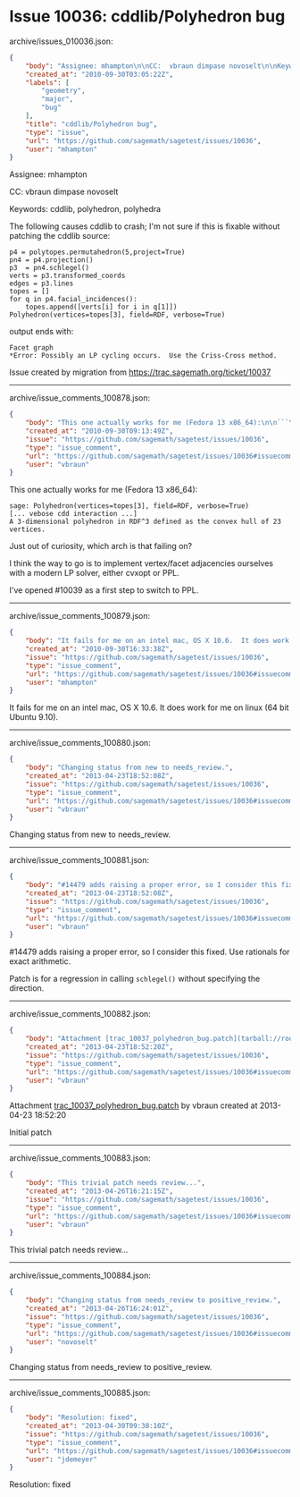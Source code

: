 # Issue 10036: cddlib/Polyhedron bug

archive/issues_010036.json:
```json
{
    "body": "Assignee: mhampton\n\nCC:  vbraun dimpase novoselt\n\nKeywords: cddlib, polyhedron, polyhedra\n\nThe following causes cddlib to crash; I'm not sure if this is fixable without patching the cddlib source:\n\n```\np4 = polytopes.permutahedron(5,project=True)\npn4 = p4.projection()\np3  = pn4.schlegel()\nverts = p3.transformed_coords\nedges = p3.lines\ntopes = []\nfor q in p4.facial_incidences():\n    topes.append([verts[i] for i in q[1]])\nPolyhedron(vertices=topes[3], field=RDF, verbose=True)\n```\n\n\noutput ends with:\n\n```\nFacet graph\n*Error: Possibly an LP cycling occurs.  Use the Criss-Cross method.\n```\n\n\nIssue created by migration from https://trac.sagemath.org/ticket/10037\n\n",
    "created_at": "2010-09-30T03:05:22Z",
    "labels": [
        "geometry",
        "major",
        "bug"
    ],
    "title": "cddlib/Polyhedron bug",
    "type": "issue",
    "url": "https://github.com/sagemath/sagetest/issues/10036",
    "user": "mhampton"
}
```
Assignee: mhampton

CC:  vbraun dimpase novoselt

Keywords: cddlib, polyhedron, polyhedra

The following causes cddlib to crash; I'm not sure if this is fixable without patching the cddlib source:

```
p4 = polytopes.permutahedron(5,project=True)
pn4 = p4.projection()
p3  = pn4.schlegel()
verts = p3.transformed_coords
edges = p3.lines
topes = []
for q in p4.facial_incidences():
    topes.append([verts[i] for i in q[1]])
Polyhedron(vertices=topes[3], field=RDF, verbose=True)
```


output ends with:

```
Facet graph
*Error: Possibly an LP cycling occurs.  Use the Criss-Cross method.
```


Issue created by migration from https://trac.sagemath.org/ticket/10037





---

archive/issue_comments_100878.json:
```json
{
    "body": "This one actually works for me (Fedora 13 x86_64):\n\n```\nsage: Polyhedron(vertices=topes[3], field=RDF, verbose=True)\n[... vebose cdd interaction ...]\nA 3-dimensional polyhedron in RDF^3 defined as the convex hull of 23 vertices.\n```\n\nJust out of curiosity, which arch is that failing on?\n\nI think the way to go is to implement vertex/facet adjacencies ourselves with a modern LP solver, either cvxopt or PPL. \n\nI've opened #10039 as a first step to switch to PPL.",
    "created_at": "2010-09-30T09:13:49Z",
    "issue": "https://github.com/sagemath/sagetest/issues/10036",
    "type": "issue_comment",
    "url": "https://github.com/sagemath/sagetest/issues/10036#issuecomment-100878",
    "user": "vbraun"
}
```

This one actually works for me (Fedora 13 x86_64):

```
sage: Polyhedron(vertices=topes[3], field=RDF, verbose=True)
[... vebose cdd interaction ...]
A 3-dimensional polyhedron in RDF^3 defined as the convex hull of 23 vertices.
```

Just out of curiosity, which arch is that failing on?

I think the way to go is to implement vertex/facet adjacencies ourselves with a modern LP solver, either cvxopt or PPL. 

I've opened #10039 as a first step to switch to PPL.



---

archive/issue_comments_100879.json:
```json
{
    "body": "It fails for me on an intel mac, OS X 10.6.  It does work for me on linux (64 bit Ubuntu 9.10).",
    "created_at": "2010-09-30T16:33:38Z",
    "issue": "https://github.com/sagemath/sagetest/issues/10036",
    "type": "issue_comment",
    "url": "https://github.com/sagemath/sagetest/issues/10036#issuecomment-100879",
    "user": "mhampton"
}
```

It fails for me on an intel mac, OS X 10.6.  It does work for me on linux (64 bit Ubuntu 9.10).



---

archive/issue_comments_100880.json:
```json
{
    "body": "Changing status from new to needs_review.",
    "created_at": "2013-04-23T18:52:08Z",
    "issue": "https://github.com/sagemath/sagetest/issues/10036",
    "type": "issue_comment",
    "url": "https://github.com/sagemath/sagetest/issues/10036#issuecomment-100880",
    "user": "vbraun"
}
```

Changing status from new to needs_review.



---

archive/issue_comments_100881.json:
```json
{
    "body": "#14479 adds raising a proper error, so I consider this fixed. Use rationals for exact arithmetic.\n\nPatch is for a regression in calling `schlegel()` without specifying the direction.",
    "created_at": "2013-04-23T18:52:08Z",
    "issue": "https://github.com/sagemath/sagetest/issues/10036",
    "type": "issue_comment",
    "url": "https://github.com/sagemath/sagetest/issues/10036#issuecomment-100881",
    "user": "vbraun"
}
```

#14479 adds raising a proper error, so I consider this fixed. Use rationals for exact arithmetic.

Patch is for a regression in calling `schlegel()` without specifying the direction.



---

archive/issue_comments_100882.json:
```json
{
    "body": "Attachment [trac_10037_polyhedron_bug.patch](tarball://root/attachments/some-uuid/ticket10037/trac_10037_polyhedron_bug.patch) by vbraun created at 2013-04-23 18:52:20\n\nInitial patch",
    "created_at": "2013-04-23T18:52:20Z",
    "issue": "https://github.com/sagemath/sagetest/issues/10036",
    "type": "issue_comment",
    "url": "https://github.com/sagemath/sagetest/issues/10036#issuecomment-100882",
    "user": "vbraun"
}
```

Attachment [trac_10037_polyhedron_bug.patch](tarball://root/attachments/some-uuid/ticket10037/trac_10037_polyhedron_bug.patch) by vbraun created at 2013-04-23 18:52:20

Initial patch



---

archive/issue_comments_100883.json:
```json
{
    "body": "This trivial patch needs review...",
    "created_at": "2013-04-26T16:21:15Z",
    "issue": "https://github.com/sagemath/sagetest/issues/10036",
    "type": "issue_comment",
    "url": "https://github.com/sagemath/sagetest/issues/10036#issuecomment-100883",
    "user": "vbraun"
}
```

This trivial patch needs review...



---

archive/issue_comments_100884.json:
```json
{
    "body": "Changing status from needs_review to positive_review.",
    "created_at": "2013-04-26T16:24:01Z",
    "issue": "https://github.com/sagemath/sagetest/issues/10036",
    "type": "issue_comment",
    "url": "https://github.com/sagemath/sagetest/issues/10036#issuecomment-100884",
    "user": "novoselt"
}
```

Changing status from needs_review to positive_review.



---

archive/issue_comments_100885.json:
```json
{
    "body": "Resolution: fixed",
    "created_at": "2013-04-30T09:38:10Z",
    "issue": "https://github.com/sagemath/sagetest/issues/10036",
    "type": "issue_comment",
    "url": "https://github.com/sagemath/sagetest/issues/10036#issuecomment-100885",
    "user": "jdemeyer"
}
```

Resolution: fixed

